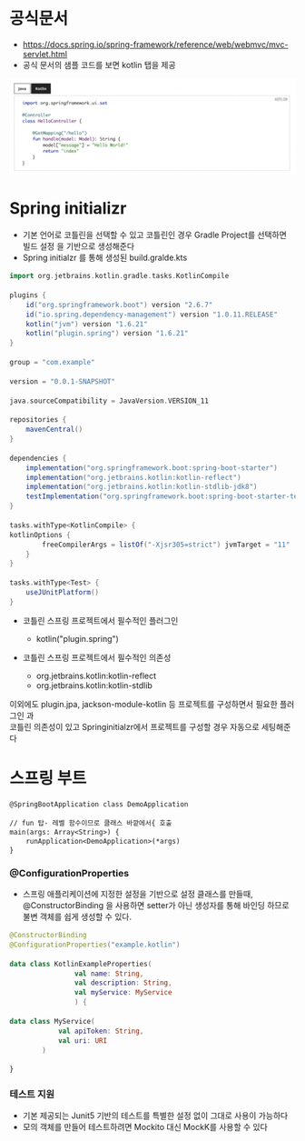 # 공식문서
- https://docs.spring.io/spring-framework/reference/web/webmvc/mvc-servlet.html
- 공식 문서의 샘플 코드를 보면 kotlin 탭을 제공

![img_1.png](img_1.png)

# Spring initializr
- 기본 언어로 코틀린을 선택할 수 있고 코틀린인 경우 Gradle Project를 선택하면 빌드 설정 을 기반으로 생성해준다
- Spring initialzr 를 통해 생성된 build.gralde.kts

```gradle
import org.jetbrains.kotlin.gradle.tasks.KotlinCompile

plugins { 
    id("org.springframework.boot") version "2.6.7" 
    id("io.spring.dependency-management") version "1.0.11.RELEASE" 
    kotlin("jvm") version "1.6.21" 
    kotlin("plugin.spring") version "1.6.21"
}

group = "com.example"

version = "0.0.1-SNAPSHOT"

java.sourceCompatibility = JavaVersion.VERSION_11

repositories { 
    mavenCentral() 
}

dependencies { 
    implementation("org.springframework.boot:spring-boot-starter") 
    implementation("org.jetbrains.kotlin:kotlin-reflect") 
    implementation("org.jetbrains.kotlin:kotlin-stdlib-jdk8") 
    testImplementation("org.springframework.boot:spring-boot-starter-test") 
}

tasks.withType<KotlinCompile> { 
kotlinOptions { 
        freeCompilerArgs = listOf("-Xjsr305=strict") jvmTarget = "11" 
    } 
}

tasks.withType<Test> { 
    useJUnitPlatform() 
}
```


- 코틀린 스프링 프로젝트에서 필수적인 플러그인
  - kotlin("plugin.spring")

- 코틀린 스프링 프로젝트에서 필수적인 의존성
  - org.jetbrains.kotlin:kotlin-reflect
  - org.jetbrains.kotlin:kotlin-stdlib

이외에도 plugin.jpa, jackson-module-kotlin 등 프로젝트를 구성하면서 필요한 플러그인 과 <br/> 
코틀린 의존성이 있고 Springinitialzr에서 프로젝트를 구성할 경우 자동으로 세팅해준다

# 스프링 부트
```
@SpringBootApplication class DemoApplication

// fun 탑- 레벨 함수이므로 클래스 바깥에서{ 호출
main(args: Array<String>) {
    runApplication<DemoApplication>(*args)
}
```

### @ConfigurationProperties
- 스프링 애플리케이션에 지정한 설정을 기반으로 설정 클래스를 만들때, <br/> 
@ConstructorBinding 을 사용하면 setter가 아닌 생성자를 통해 바인딩 하므로 <br/> 
불변 객체를 쉽게 생성할 수 있다.

```kotlin
@ConstructorBinding
@ConfigurationProperties("example.kotlin") 

data class KotlinExampleProperties(
                val name: String,
                val description: String,
                val myService: MyService
                ) {

data class MyService(
            val apiToken: String,
            val uri: URI
        )

}
```

### 테스트 지원
- 기본 제공되는 Junit5 기반의 테스트를 특별한 설정 없이 그대로 사용이 가능하다 
- 모의 객체를 만들어 테스트하려면 Mockito 대신 MockK를 사용할 수 있다